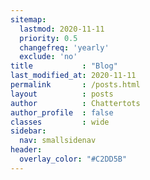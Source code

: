 ```yaml
---
sitemap:
  lastmod: 2020-11-11
  priority: 0.5
  changefreq: 'yearly'
  exclude: 'no'
title           : "Blog"
last_modified_at: 2020-11-11
permalink       : /posts.html
layout          : posts
author          : Chattertots
author_profile  : false
classes         : wide
sidebar:
  nav: smallsidenav
header:
  overlay_color: "#C2DD5B"
---
```

